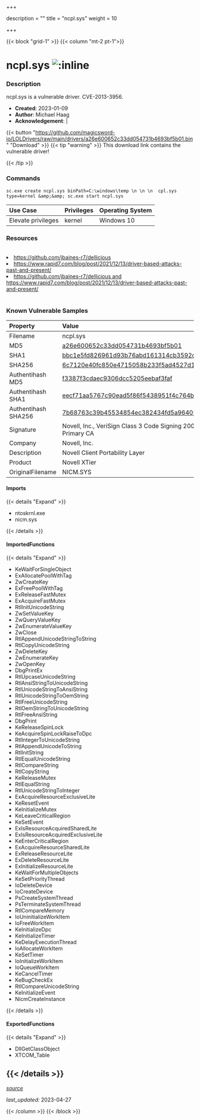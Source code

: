 +++

description = ""
title = "ncpl.sys"
weight = 10

+++


{{< block "grid-1" >}}
{{< column "mt-2 pt-1">}}


# ncpl.sys ![:inline](/images/twitter_verified.png) 


### Description

ncpl.sys is a vulnerable driver. CVE-2013-3956.

- **Created**: 2023-01-09
- **Author**: Michael Haag
- **Acknowledgement**:  | [](https://twitter.com/)

{{< button "https://github.com/magicsword-io/LOLDrivers/raw/main/drivers/a26e600652c33dd054731b4693bf5b01.bin" "Download" >}}
{{< tip "warning" >}}
This download link contains the vulnerable driver!

{{< /tip >}}

### Commands

```
sc.exe create ncpl.sys binPath=C:\windows\temp \n \n \n  cpl.sys type=kernel &amp;&amp; sc.exe start ncpl.sys
```

| Use Case | Privileges | Operating System | 
|:---- | ---- | ---- |
| Elevate privileges | kernel | Windows 10 |

### Resources
<br>
<li><a href=" https://github.com/jbaines-r7/dellicious"> https://github.com/jbaines-r7/dellicious</a></li>
<li><a href=" https://www.rapid7.com/blog/post/2021/12/13/driver-based-attacks-past-and-present/"> https://www.rapid7.com/blog/post/2021/12/13/driver-based-attacks-past-and-present/</a></li>
<li><a href="https://github.com/jbaines-r7/dellicious and https://www.rapid7.com/blog/post/2021/12/13/driver-based-attacks-past-and-present/">https://github.com/jbaines-r7/dellicious and https://www.rapid7.com/blog/post/2021/12/13/driver-based-attacks-past-and-present/</a></li>
<br>

### Known Vulnerable Samples

| Property           | Value |
|:-------------------|:------|
| Filename           | ncpl.sys |
| MD5                | [a26e600652c33dd054731b4693bf5b01](https://www.virustotal.com/gui/file/a26e600652c33dd054731b4693bf5b01) |
| SHA1               | [bbc1e5fd826961d93b76abd161314cb3592c4436](https://www.virustotal.com/gui/file/bbc1e5fd826961d93b76abd161314cb3592c4436) |
| SHA256             | [6c7120e40fc850e4715058b233f5ad4527d1084a909114fd6a36b7b7573c4a44](https://www.virustotal.com/gui/file/6c7120e40fc850e4715058b233f5ad4527d1084a909114fd6a36b7b7573c4a44) |
| Authentihash MD5   | [f3387f3cdaec9306dcc5205eebaf3faf](https://www.virustotal.com/gui/search/authentihash%253Af3387f3cdaec9306dcc5205eebaf3faf) |
| Authentihash SHA1  | [eecf71aa5767c90ead5f86f5438951f4c764b655](https://www.virustotal.com/gui/search/authentihash%253Aeecf71aa5767c90ead5f86f5438951f4c764b655) |
| Authentihash SHA256| [7b68763c39b45534854ec382434fd5a9640942c1f7393857af642ee327d4c570](https://www.virustotal.com/gui/search/authentihash%253A7b68763c39b45534854ec382434fd5a9640942c1f7393857af642ee327d4c570) |
| Signature         | Novell, Inc., VeriSign Class 3 Code Signing 2009-2 CA, VeriSign Class 3 Public Primary CA   |
| Company           | Novell, Inc. |
| Description       | Novell Client Portability Layer |
| Product           | Novell XTier |
| OriginalFilename  | NICM.SYS |


#### Imports
{{< details "Expand" >}}
* ntoskrnl.exe
* nicm.sys

{{< /details >}}
#### ImportedFunctions
{{< details "Expand" >}}
* KeWaitForSingleObject
* ExAllocatePoolWithTag
* ZwCreateKey
* ExFreePoolWithTag
* ExReleaseFastMutex
* ExAcquireFastMutex
* RtlInitUnicodeString
* ZwSetValueKey
* ZwQueryValueKey
* ZwEnumerateValueKey
* ZwClose
* RtlAppendUnicodeStringToString
* RtlCopyUnicodeString
* ZwDeleteKey
* ZwEnumerateKey
* ZwOpenKey
* DbgPrintEx
* RtlUpcaseUnicodeString
* RtlAnsiStringToUnicodeString
* RtlUnicodeStringToAnsiString
* RtlUnicodeStringToOemString
* RtlFreeUnicodeString
* RtlOemStringToUnicodeString
* RtlFreeAnsiString
* DbgPrint
* KeReleaseSpinLock
* KeAcquireSpinLockRaiseToDpc
* RtlIntegerToUnicodeString
* RtlAppendUnicodeToString
* RtlInitString
* RtlEqualUnicodeString
* RtlCompareString
* RtlCopyString
* KeReleaseMutex
* RtlEqualString
* RtlUnicodeStringToInteger
* ExAcquireResourceExclusiveLite
* KeResetEvent
* KeInitializeMutex
* KeLeaveCriticalRegion
* KeSetEvent
* ExIsResourceAcquiredSharedLite
* ExIsResourceAcquiredExclusiveLite
* KeEnterCriticalRegion
* ExAcquireResourceSharedLite
* ExReleaseResourceLite
* ExDeleteResourceLite
* ExInitializeResourceLite
* KeWaitForMultipleObjects
* KeSetPriorityThread
* IoDeleteDevice
* IoCreateDevice
* PsCreateSystemThread
* PsTerminateSystemThread
* RtlCompareMemory
* IoUninitializeWorkItem
* IoFreeWorkItem
* KeInitializeDpc
* KeInitializeTimer
* KeDelayExecutionThread
* IoAllocateWorkItem
* KeSetTimer
* IoInitializeWorkItem
* IoQueueWorkItem
* KeCancelTimer
* KeBugCheckEx
* RtlCompareUnicodeString
* KeInitializeEvent
* NicmCreateInstance

{{< /details >}}
#### ExportedFunctions
{{< details "Expand" >}}
* DllGetClassObject
* XTCOM_Table

{{< /details >}}
-----



[*source*](https://github.com/magicsword-io/LOLDrivers/tree/main/yaml/ncpl.yaml)

*last_updated:* 2023-04-27








{{< /column >}}
{{< /block >}}

